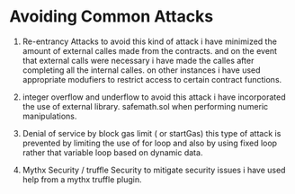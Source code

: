# Avoiding Common Attacks

1. Re-entrancy Attacks
   to avoid this kind of attack i have minimized the amount of external calles made from the contracts. and on the event that external calls were necessary i have made the calles after completing all the internal calles.
   on other instances i have used appropriate modufiers to restrict access to certain contract functions.
2. integer overflow and underflow
   to avoid this attack i have incorporated the use of external library. safemath.sol when performing numeric manipulations.

3. Denial of service by block gas limit ( or startGas)
   this type of attack is prevented by limiting the use of for loop and also by using fixed loop rather that variable loop based on dynamic data.

4. Mythx Security / truffle Security
   to mitigate security issues i have used help from a mythx truffle plugin.
